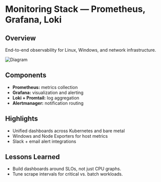 # Monitoring Stack — Prometheus, Grafana, Loki

## Overview
End-to-end observability for Linux, Windows, and network infrastructure.

![Diagram](../assets/images/monitoring-stack-diagram.png)

## Components
- **Prometheus:** metrics collection  
- **Grafana:** visualization and alerting  
- **Loki + Promtail:** log aggregation  
- **Alertmanager:** notification routing  

## Highlights
- Unified dashboards across Kubernetes and bare metal  
- Windows and Node Exporters for host metrics  
- Slack + email alert integrations  

## Lessons Learned
- Build dashboards around SLOs, not just CPU graphs.  
- Tune scrape intervals for critical vs. batch workloads.
